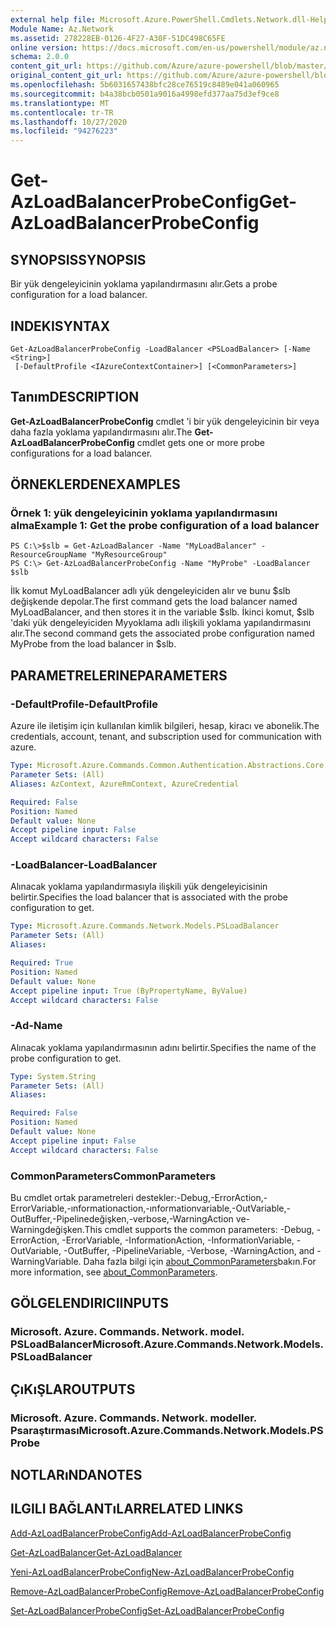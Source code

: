 ```yaml
---
external help file: Microsoft.Azure.PowerShell.Cmdlets.Network.dll-Help.xml
Module Name: Az.Network
ms.assetid: 278228EB-0126-4F27-A30F-51DC498C65FE
online version: https://docs.microsoft.com/en-us/powershell/module/az.network/get-azloadbalancerprobeconfig
schema: 2.0.0
content_git_url: https://github.com/Azure/azure-powershell/blob/master/src/Network/Network/help/Get-AzLoadBalancerProbeConfig.md
original_content_git_url: https://github.com/Azure/azure-powershell/blob/master/src/Network/Network/help/Get-AzLoadBalancerProbeConfig.md
ms.openlocfilehash: 5b6031657438bfc28ce76519c8489e041a060965
ms.sourcegitcommit: b4a38bcb0501a9016a4998efd377aa75d3ef9ce8
ms.translationtype: MT
ms.contentlocale: tr-TR
ms.lasthandoff: 10/27/2020
ms.locfileid: "94276223"
---
```

# <span data-ttu-id="8322b-101">Get-AzLoadBalancerProbeConfig</span><span class="sxs-lookup"><span data-stu-id="8322b-101">Get-AzLoadBalancerProbeConfig</span></span>

## <span data-ttu-id="8322b-102">SYNOPSIS</span><span class="sxs-lookup"><span data-stu-id="8322b-102">SYNOPSIS</span></span>
<span data-ttu-id="8322b-103">Bir yük dengeleyicinin yoklama yapılandırmasını alır.</span><span class="sxs-lookup"><span data-stu-id="8322b-103">Gets a probe configuration for a load balancer.</span></span>

## <span data-ttu-id="8322b-104">INDEKI</span><span class="sxs-lookup"><span data-stu-id="8322b-104">SYNTAX</span></span>

```
Get-AzLoadBalancerProbeConfig -LoadBalancer <PSLoadBalancer> [-Name <String>]
 [-DefaultProfile <IAzureContextContainer>] [<CommonParameters>]
```

## <span data-ttu-id="8322b-105">Tanım</span><span class="sxs-lookup"><span data-stu-id="8322b-105">DESCRIPTION</span></span>
<span data-ttu-id="8322b-106">**Get-AzLoadBalancerProbeConfig** cmdlet 'i bir yük dengeleyicinin bir veya daha fazla yoklama yapılandırmasını alır.</span><span class="sxs-lookup"><span data-stu-id="8322b-106">The **Get-AzLoadBalancerProbeConfig** cmdlet gets one or more probe configurations for a load balancer.</span></span>

## <span data-ttu-id="8322b-107">ÖRNEKLERDEN</span><span class="sxs-lookup"><span data-stu-id="8322b-107">EXAMPLES</span></span>

### <span data-ttu-id="8322b-108">Örnek 1: yük dengeleyicinin yoklama yapılandırmasını alma</span><span class="sxs-lookup"><span data-stu-id="8322b-108">Example 1: Get the probe configuration of a load balancer</span></span>
```
PS C:\>$slb = Get-AzLoadBalancer -Name "MyLoadBalancer" -ResourceGroupName "MyResourceGroup"
PS C:\> Get-AzLoadBalancerProbeConfig -Name "MyProbe" -LoadBalancer $slb
```

<span data-ttu-id="8322b-109">İlk komut MyLoadBalancer adlı yük dengeleyiciden alır ve bunu $slb değişkende depolar.</span><span class="sxs-lookup"><span data-stu-id="8322b-109">The first command gets the load balancer named MyLoadBalancer, and then stores it in the variable $slb.</span></span>
<span data-ttu-id="8322b-110">İkinci komut, $slb 'daki yük dengeleyiciden Myyoklama adlı ilişkili yoklama yapılandırmasını alır.</span><span class="sxs-lookup"><span data-stu-id="8322b-110">The second command gets the associated probe configuration named MyProbe from the load balancer in $slb.</span></span>

## <span data-ttu-id="8322b-111">PARAMETRELERINE</span><span class="sxs-lookup"><span data-stu-id="8322b-111">PARAMETERS</span></span>

### <span data-ttu-id="8322b-112">-DefaultProfile</span><span class="sxs-lookup"><span data-stu-id="8322b-112">-DefaultProfile</span></span>
<span data-ttu-id="8322b-113">Azure ile iletişim için kullanılan kimlik bilgileri, hesap, kiracı ve abonelik.</span><span class="sxs-lookup"><span data-stu-id="8322b-113">The credentials, account, tenant, and subscription used for communication with azure.</span></span>

```yaml
Type: Microsoft.Azure.Commands.Common.Authentication.Abstractions.Core.IAzureContextContainer
Parameter Sets: (All)
Aliases: AzContext, AzureRmContext, AzureCredential

Required: False
Position: Named
Default value: None
Accept pipeline input: False
Accept wildcard characters: False
```

### <span data-ttu-id="8322b-114">-LoadBalancer</span><span class="sxs-lookup"><span data-stu-id="8322b-114">-LoadBalancer</span></span>
<span data-ttu-id="8322b-115">Alınacak yoklama yapılandırmasıyla ilişkili yük dengeleyicisinin belirtir.</span><span class="sxs-lookup"><span data-stu-id="8322b-115">Specifies the load balancer that is associated with the probe configuration to get.</span></span>

```yaml
Type: Microsoft.Azure.Commands.Network.Models.PSLoadBalancer
Parameter Sets: (All)
Aliases:

Required: True
Position: Named
Default value: None
Accept pipeline input: True (ByPropertyName, ByValue)
Accept wildcard characters: False
```

### <span data-ttu-id="8322b-116">-Ad</span><span class="sxs-lookup"><span data-stu-id="8322b-116">-Name</span></span>
<span data-ttu-id="8322b-117">Alınacak yoklama yapılandırmasının adını belirtir.</span><span class="sxs-lookup"><span data-stu-id="8322b-117">Specifies the name of the probe configuration to get.</span></span>

```yaml
Type: System.String
Parameter Sets: (All)
Aliases:

Required: False
Position: Named
Default value: None
Accept pipeline input: False
Accept wildcard characters: False
```

### <span data-ttu-id="8322b-118">CommonParameters</span><span class="sxs-lookup"><span data-stu-id="8322b-118">CommonParameters</span></span>
<span data-ttu-id="8322b-119">Bu cmdlet ortak parametreleri destekler:-Debug,-ErrorAction,-ErrorVariable,-ınformationaction,-ınformationvariable,-OutVariable,-OutBuffer,-Pipelinedeğişken,-verbose,-WarningAction ve-Warningdeğişken.</span><span class="sxs-lookup"><span data-stu-id="8322b-119">This cmdlet supports the common parameters: -Debug, -ErrorAction, -ErrorVariable, -InformationAction, -InformationVariable, -OutVariable, -OutBuffer, -PipelineVariable, -Verbose, -WarningAction, and -WarningVariable.</span></span> <span data-ttu-id="8322b-120">Daha fazla bilgi için [about_CommonParameters](http://go.microsoft.com/fwlink/?LinkID=113216)bakın.</span><span class="sxs-lookup"><span data-stu-id="8322b-120">For more information, see [about_CommonParameters](http://go.microsoft.com/fwlink/?LinkID=113216).</span></span>

## <span data-ttu-id="8322b-121">GÖLGELENDIRICI</span><span class="sxs-lookup"><span data-stu-id="8322b-121">INPUTS</span></span>

### <span data-ttu-id="8322b-122">Microsoft. Azure. Commands. Network. model. PSLoadBalancer</span><span class="sxs-lookup"><span data-stu-id="8322b-122">Microsoft.Azure.Commands.Network.Models.PSLoadBalancer</span></span>

## <span data-ttu-id="8322b-123">ÇıKıŞLAR</span><span class="sxs-lookup"><span data-stu-id="8322b-123">OUTPUTS</span></span>

### <span data-ttu-id="8322b-124">Microsoft. Azure. Commands. Network. modeller. Psaraştırması</span><span class="sxs-lookup"><span data-stu-id="8322b-124">Microsoft.Azure.Commands.Network.Models.PSProbe</span></span>

## <span data-ttu-id="8322b-125">NOTLARıNDA</span><span class="sxs-lookup"><span data-stu-id="8322b-125">NOTES</span></span>

## <span data-ttu-id="8322b-126">ILGILI BAĞLANTıLAR</span><span class="sxs-lookup"><span data-stu-id="8322b-126">RELATED LINKS</span></span>

[<span data-ttu-id="8322b-127">Add-AzLoadBalancerProbeConfig</span><span class="sxs-lookup"><span data-stu-id="8322b-127">Add-AzLoadBalancerProbeConfig</span></span>](./Add-AzLoadBalancerProbeConfig.md)

[<span data-ttu-id="8322b-128">Get-AzLoadBalancer</span><span class="sxs-lookup"><span data-stu-id="8322b-128">Get-AzLoadBalancer</span></span>](./Get-AzLoadBalancer.md)

[<span data-ttu-id="8322b-129">Yeni-AzLoadBalancerProbeConfig</span><span class="sxs-lookup"><span data-stu-id="8322b-129">New-AzLoadBalancerProbeConfig</span></span>](./New-AzLoadBalancerProbeConfig.md)

[<span data-ttu-id="8322b-130">Remove-AzLoadBalancerProbeConfig</span><span class="sxs-lookup"><span data-stu-id="8322b-130">Remove-AzLoadBalancerProbeConfig</span></span>](./Remove-AzLoadBalancerProbeConfig.md)

[<span data-ttu-id="8322b-131">Set-AzLoadBalancerProbeConfig</span><span class="sxs-lookup"><span data-stu-id="8322b-131">Set-AzLoadBalancerProbeConfig</span></span>](./Set-AzLoadBalancerProbeConfig.md)


